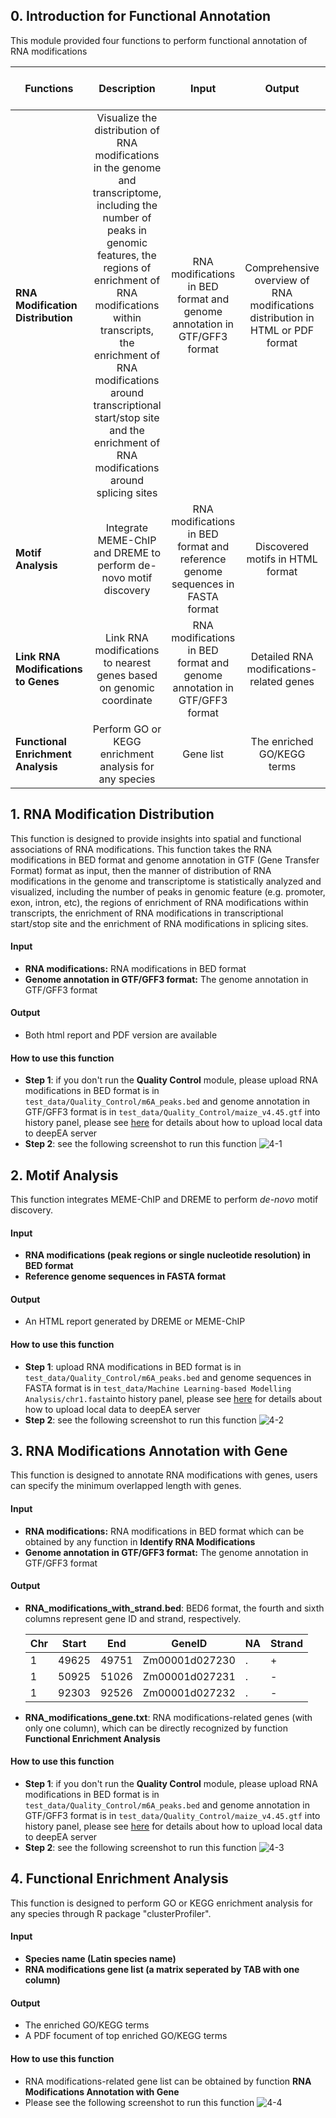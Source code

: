 ## 0. Introduction for Functional Annotation

This module provided four functions to perform functional annotation of RNA modifications

| **Functions**                       |                       **Description**                        |                          **Input**                           |                          **Output**                          | Time  (test data) |                        **Reference**                         |
| ----------------------------------- | :----------------------------------------------------------: | :----------------------------------------------------------: | :----------------------------------------------------------: | ----------------- | :----------------------------------------------------------: |
| **RNA Modification Distribution**   | Visualize the distribution of RNA modifications in the genome and transcriptome, including the number of peaks in genomic features, the regions of enrichment of RNA modifications within transcripts, the enrichment of RNA modifications around transcriptional start/stop site and the enrichment of RNA modifications around splicing sites | RNA modifications in BED format and genome annotation in GTF/GFF3 format | Comprehensive overview of RNA modifications distribution in HTML or PDF format | ～1 min           |                       In-house scripts                       |
| **Motif Analysis**                  | Integrate MEME-ChIP and DREME to perform de-novo motif discovery | RNA modifications in BED format and reference genome sequences in FASTA format |               Discovered motifs in HTML format               | ~4s               | <a href="https://academic.oup.com/bioinformatics/article/27/12/1653/257754" target="_blank">Timothy <I>et al</I>., 2011, Bioinformatics</a>,<a href="https://academic.oup.com/bioinformatics/article/27/12/1696/255896" target="_blank">Philip <I>et al</I>., 2011, Bioinformatics</a>,<a href="https://doi.org/10.1016/j.molcel.2010.05.004" target="_blank">Heinz <I>et al</I>., 2010, Molecular Cell</a> |
| **Link RNA Modifications to Genes** | Link RNA modifications to nearest genes based on genomic coordinate | RNA modifications in BED format and genome annotation in GTF/GFF3 format |           Detailed RNA modifications-related genes           | ~5s               |                       In-house scripts                       |
| **Functional Enrichment Analysis**  |    Perform GO or KEGG enrichment analysis for any species    |                          Gene list                           |                  The enriched GO/KEGG terms                  | ~6 mins           | <a href="https://doi.org/10.1089/omi.2011.0118" target="_blank">Yu <I>et al</I>., 2012, OMICS</a> |

## 1. **RNA Modification Distribution**

This function is designed to provide insights into spatial and functional associations of RNA modifications. This function takes the RNA modifications in BED format and genome annotation in GTF (Gene Transfer Format) format as input, then the manner of distribution of RNA modifications in the genome and transcriptome is statistically analyzed and visualized, including the number of peaks in genomic feature (e.g. promoter, exon, intron, etc), the regions of enrichment of RNA modifications within transcripts, the enrichment of RNA modifications in transcriptional start/stop site and the enrichment of RNA modifications in splicing sites.

#### Input

- **RNA modifications:** RNA modifications in BED format
- **Genome annotation in GTF/GFF3 format:** The genome annotation in GTF/GFF3 format

#### Output

- Both html report and PDF version are available

#### How to use this function

- **Step 1**: if you don't run the **Quality Control** module, please upload RNA modifications in BED format is in `test_data/Quality_Control/m6A_peaks.bed` and genome annotation in GTF/GFF3 format is in `test_data/Quality_Control/maize_v4.45.gtf` into history panel, please see <a href="https://deepea.nwafu.edu.cn/static/tutorial/2-Quality%20Control.html" target="_blank">here</a> for details about how to upload local data to deepEA server
- **Step 2**: see the following screenshot to run this function
	![4-1](../assets/img/4-1.png)

## 2. Motif Analysis

This function integrates MEME-ChIP and DREME to perform *de-novo* motif discovery.

#### Input

- **RNA modifications (peak regions or single nucleotide resolution) in BED format**
- **Reference genome sequences in FASTA format**

#### Output

- An HTML report generated by DREME or MEME-ChIP

#### How to use this function

- **Step 1**: upload RNA modifications in BED format is in `test_data/Quality_Control/m6A_peaks.bed` and genome sequences in FASTA format is in `test_data/Machine Learning-based Modelling Analysis/chr1.fasta`into history panel, please see <a href="https://deepea.nwafu.edu.cn/static/tutorial/2-Quality%20Control.html" target="_blank">here</a> for details about how to upload local data to deepEA server
- **Step 2**: see the following screenshot to run this function
  ![4-2](../assets/img/4-2.png)


## 3. **RNA Modifications Annotation with Gene**
This function is designed to annotate RNA modifications with genes, users can specify the minimum overlapped length with genes.

#### Input
- **RNA modifications:** RNA modifications in BED format which can be obtained by any function in **Identify RNA Modifications**
- **Genome annotation in GTF/GFF3 format:** The genome annotation in GTF/GFF3 format

#### Output

- **RNA_modifications_with_strand.bed**: BED6 format, the fourth and sixth columns represent gene ID and strand, respectively.

  | Chr  | Start | End   | GeneID         | NA   | Strand |
  | ---- | ----- | ----- | -------------- | ---- | ------ |
  | 1    | 49625 | 49751 | Zm00001d027230 | .    | +      |
  | 1    | 50925 | 51026 | Zm00001d027231 | .    | -      |
  | 1    | 92303 | 92526 | Zm00001d027232 | .    | -      |

- **RNA_modifications_gene.txt**: RNA modifications-related genes (with only one column), which can be directly recognized by function **Functional Enrichment Analysis**

#### How to use this function

- **Step 1**: if you don't run the **Quality Control** module, please upload RNA modifications in BED format is in `test_data/Quality_Control/m6A_peaks.bed` and genome annotation in GTF/GFF3 format is in `test_data/Quality_Control/maize_v4.45.gtf` into history panel, please see <a href="https://deepea.nwafu.edu.cn/static/tutorial/2-Quality%20Control.html" target="_blank">here</a> for details about how to upload local data to deepEA server
- **Step 2**: see the following screenshot to run this function
  ![4-3](../assets/img/4-3.png)

## 4. Functional Enrichment Analysis

This function is designed to perform GO or KEGG enrichment analysis for any species through R package "clusterProfiler".

#### Input

- **Species name (Latin species name)**
- **RNA modifications gene list (a matrix seperated by TAB with one column)**

#### Output

- The enriched GO/KEGG terms
- A PDF focument of top enriched GO/KEGG terms

#### How to use this function

- RNA modifications-related gene list can be obtained by function **RNA Modifications Annotation with Gene**
- Please see the following screenshot to run this function
	![4-4](../assets/img/4_4.png)

